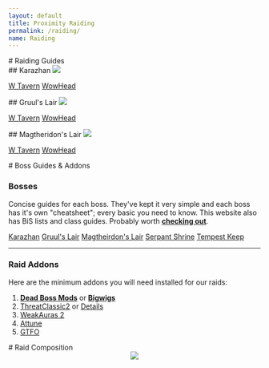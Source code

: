 ```yaml
---
layout: default
title: Proximity Raiding
permalink: /raiding/
name: Raiding
---
```


<!-- Raiding Guides start -->
<div class="container-two">

<div class="container-two-header" markdown="1">
# Raiding Guides
</div>


<div class="container-two-body flex">
<div class="column" markdown="1">
## Karazhan

<img src="./../assets/Karazhan.jpg">

<div class="div-space">
    <p>
        <span class="links-btn">
            <a href="https://www.warcrafttavern.com/tbc/guides/karazhan/" target="_blank">W Tavern</a>
        </span>
        <span class="links-btn">
            <a href="https://tbc.wowhead.com/guides/karazhan-raid-overview-burning-crusade-classic" target="_blank">WowHead</a>
        </span>
    </p>
</div>
</div>

<div class="column" markdown="1">
## Gruul's Lair

<img src="./../assets/Gruul.jpg">

<div class="div-space" markdown="1">
    <p>
        <span class="links-btn">
            <a href="https://www.warcrafttavern.com/tbc/guides/gruuls-lair/" target="_blank">W Tavern</a>
        </span>
        <span class="links-btn">
            <a href="https://tbc.wowhead.com/guides/gruuls-lair-raid-overview-burning-crusade-classic" target="_blank">WowHead</a>
        </span>
    </p>
</div>
</div>


<div class="column" markdown="1">
## Magtheridon's Lair

<img src="./../assets/Magtheridon.jpg">

<div class="div-space" markdown="1">
    <p>
        <span class="links-btn">
            <a href="https://www.warcrafttavern.com/tbc/guides/magtheridons-lair/" target="_blank">W Tavern</a>
        </span>
        <span class="links-btn">
            <a href="https://tbc.wowhead.com/guides/magtheridons-lair-raid-overview-burning-crusade-classic" target="_blank">WowHead</a>
        </span>
    </p>
</div>
</div>
</div>
</div>
<!-- Raiding Guides end -->

<!-- Boss Guides start -->
<div class="container-two">

<div class="container-two-header" markdown="1">
# Boss Guides & Addons
</div>

<div class="container-two-body" markdown="1">
<div class="flex-container" markdown="1">

### Bosses 

Concise guides for each boss. They've kept it very simple and each boss has it's own "cheatsheet"; every basic you need to know. This website also has BiS lists and class guides. Probably worth **[checking out](https://wowtbc.gg)**.

<div class="navbar nav-unset">
    <a class="links-btn btn-nav" href='https://wowtbc.gg/boss-guides/karazhan/' target="_blank">Karazhan</a>
    <a class="links-btn btn-nav" href="https://wowtbc.gg/boss-guides/gruul's-lair/" target="_blank">Gruul's Lair</a>
    <a class="links-btn btn-nav" href="https://wowtbc.gg/boss-guides/magtheridon's-lair/" target="_blank">Magtheirdon's Lair</a>
    <a class="links-btn btn-nav" href='https://wowtbc.gg/boss-guides/ssc/' target="_blank">Serpant Shrine</a>
    <a class="links-btn btn-nav" href='https://wowtbc.gg/boss-guides/tempest-keep/' target="_blank">Tempest Keep</a>
</div>

<hr>

### Raid Addons

Here are the minimum addons you will need installed for our raids:
 1. **[Dead Boss Mods](https://www.curseforge.com/wow/addons/deadly-boss-mods)** or **[Bigwigs](https://www.curseforge.com/wow/addons/big-wigs)**
 2. [ThreatClassic2](https://www.curseforge.com/wow/addons/threatclassic2) or [Details](https://www.curseforge.com/wow/addons/details-damage-meter-classic-wow)
 3. [WeakAuras 2](https://www.curseforge.com/wow/addons/weakauras-2)
 4. [Attune](https://www.curseforge.com/wow/addons/attune)
 5. [GTFO](https://www.curseforge.com/wow/addons/gtfo)
</div>
</div>
</div>
<!-- Boss Guides end -->

<!-- Raid Comp start -->
<div class="container-two">
<div class="container-two-header" markdown="1">
# Raid Composition
</div>

<div style="text-align: center" markdown="1">
<img src="{{site.baseurl}}/assets/RaidComp.png">
</div>
</div>
<!-- Raid Comp end -->
